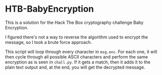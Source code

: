 # HTB-BabyEncryption
This is a solution for the Hack The Box cryptography challenge Baby Encryption.  

I figured there's not a way to reverse the algorithm used to encrypt the message, so I took a brute force approach.

This script will loop through every character in `msg.enc`. For each one, it will then cycle through all possible ASCII characters and perform the same encryption as is seen in `chall.py`.
If it gets a match, then it adds it to the plain text output and, at the end, you will get the decrypted message.